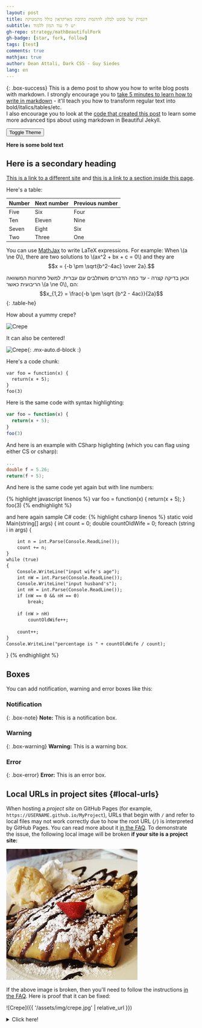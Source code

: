 ```yaml
---
layout: post
title: דוגמית של פוסט לבלוג להדגמת כתיבת מארקדאון כולל מתמטיקה
subtitle: יש לי עוד המון ללמוד
gh-repo: strategy/mathBeautifulFork
gh-badge: [star, fork, follow]
tags: [test]
comments: true
mathjax: true
author: Dean Attali, Dark CSS - Guy Siedes
lang: en
---
```


<style>
main {
  direction: ltr !important;
  text-align: left !important;
}
</style>

{: .box-success}
This is a demo post to show you how to write blog posts with markdown.  I strongly encourage you to [take 5 minutes to learn how to write in markdown](https://markdowntutorial.com/) - it'll teach you how to transform regular text into bold/italics/tables/etc.<br/>I also encourage you to look at the [code that created this post](https://raw.githubusercontent.com/daattali/beautiful-jekyll/master/_posts/2020-02-28-sample-markdown.md) to learn some more advanced tips about using markdown in Beautiful Jekyll.

<button onclick="toggleTheme()">Toggle Theme</button>

**Here is some bold text**



## Here is a secondary heading

[This is a link to a different site](https://deanattali.com/) and [this is a link to a section inside this page](#local-urls).

Here's a table:

| Number | Next number | Previous number |
| :------ |:--- | :--- |
| Five | Six | Four |
| Ten | Eleven | Nine |
| Seven | Eight | Six |
| Two | Three | One |

You can use [MathJax](https://www.mathjax.org/) to write LaTeX expressions. For example:
When \\(a \ne 0\\), there are two solutions to \\(ax^2 + bx + c = 0\\) and they are $$x = {-b \pm \sqrt{b^2-4ac} \over 2a}.$$

וכאן בדיקה קצרה - עד כמה הדברים משתלבים עם עברית. למשל פתרונות המשוואה הריבועית כאשר \\(a \ne 0\\), הם: $$x_{1,2} = \frac{-b \pm \sqrt {b^2 - 4ac}}{2a}$$
{: .table-he}

How about a yummy crepe?

![Crepe](https://beautifuljekyll.com/assets/img/crepe.jpg)

It can also be centered!

![Crepe](https://beautifuljekyll.com/assets/img/crepe.jpg){: .mx-auto.d-block :}

Here's a code chunk:

~~~
var foo = function(x) {
  return(x + 5);
}
foo(3)
~~~

Here is the same code with syntax highlighting:

```javascript
var foo = function(x) {
  return(x + 5);
}
foo(3)
```
And here is an example with CSharp higlighting (which you can flag using either CS or csharp):

```CS
...
double f = 5.26;
return(f + 5);
```

And here is the same code yet again but with line numbers:

{% highlight javascript linenos %}
var foo = function(x) {
  return(x + 5);
}
foo(3)
{% endhighlight %}

and here again sample C# code:
{% highlight csharp linenos %}
static void Main(string[] args)
{
    int count = 0;
    double countOldWife = 0;
    foreach (string i in args) {

        int n = int.Parse(Console.ReadLine());
        count += n;
    }
    while (true)
    {
        Console.WriteLine("input wife's age");
        int nW = int.Parse(Console.ReadLine());
        Console.WriteLine("input husband's");
        int nH = int.Parse(Console.ReadLine());
        if (nW == 0 && nH == 0)
            break;

        if (nW > nH)
            countOldWife++;

        count++;
    }
    Console.WriteLine("percentage is " + countOldWife / count);

}
{% endhighlight %}
## Boxes
You can add notification, warning and error boxes like this:

### Notification

{: .box-note}
**Note:** This is a notification box.

### Warning

{: .box-warning}
**Warning:** This is a warning box.

### Error

{: .box-error}
**Error:** This is an error box.

## Local URLs in project sites {#local-urls}

When hosting a *project site* on GitHub Pages (for example, `https://USERNAME.github.io/MyProject`), URLs that begin with `/` and refer to local files may not work correctly due to how the root URL (`/`) is interpreted by GitHub Pages. You can read more about it [in the FAQ](https://beautifuljekyll.com/faq/#links-in-project-page). To demonstrate the issue, the following local image will be broken **if your site is a project site:**

![Crepe](/assets/img/crepe.jpg)

If the above image is broken, then you'll need to follow the instructions [in the FAQ](https://beautifuljekyll.com/faq/#links-in-project-page). Here is proof that it can be fixed:

![Crepe]({{ '/assets/img/crepe.jpg' | relative_url }})

<details markdown="1">
<summary>Click here!</summary>
Here you can see an **expandable** section
</details>
